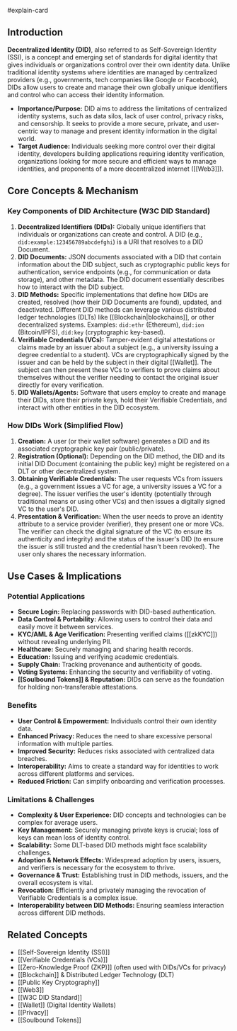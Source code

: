 #explain-card

## Introduction

**Decentralized Identity (DID)**, also referred to as Self-Sovereign Identity (SSI), is a concept and emerging set of standards for digital identity that gives individuals or organizations control over their own identity data. Unlike traditional identity systems where identities are managed by centralized providers (e.g., governments, tech companies like Google or Facebook), DIDs allow users to create and manage their own globally unique identifiers and control who can access their identity information.

- **Importance/Purpose:** DID aims to address the limitations of centralized identity systems, such as data silos, lack of user control, privacy risks, and censorship. It seeks to provide a more secure, private, and user-centric way to manage and present identity information in the digital world.
- **Target Audience:** Individuals seeking more control over their digital identity, developers building applications requiring identity verification, organizations looking for more secure and efficient ways to manage identities, and proponents of a more decentralized internet ([[Web3]]).

## Core Concepts & Mechanism

### Key Components of DID Architecture (W3C DID Standard)

1.  **Decentralized Identifiers (DIDs):** Globally unique identifiers that individuals or organizations can create and control. A DID (e.g., `did:example:123456789abcdefghi`) is a URI that resolves to a DID Document.
2.  **DID Documents:** JSON documents associated with a DID that contain information about the DID subject, such as cryptographic public keys for authentication, service endpoints (e.g., for communication or data storage), and other metadata. The DID document essentially describes how to interact with the DID subject.
3.  **DID Methods:** Specific implementations that define how DIDs are created, resolved (how their DID Documents are found), updated, and deactivated. Different DID methods can leverage various distributed ledger technologies (DLTs) like [[Blockchain|blockchains]], or other decentralized systems. Examples: `did:ethr` (Ethereum), `did:ion` (Bitcoin/IPFS), `did:key` (cryptographic key-based).
4.  **Verifiable Credentials (VCs):** Tamper-evident digital attestations or claims made by an issuer about a subject (e.g., a university issuing a degree credential to a student). VCs are cryptographically signed by the issuer and can be held by the subject in their digital [[Wallet]]. The subject can then present these VCs to verifiers to prove claims about themselves without the verifier needing to contact the original issuer directly for every verification.
5.  **DID Wallets/Agents:** Software that users employ to create and manage their DIDs, store their private keys, hold their Verifiable Credentials, and interact with other entities in the DID ecosystem.

### How DIDs Work (Simplified Flow)

1.  **Creation:** A user (or their wallet software) generates a DID and its associated cryptographic key pair (public/private).
2.  **Registration (Optional):** Depending on the DID method, the DID and its initial DID Document (containing the public key) might be registered on a DLT or other decentralized system.
3.  **Obtaining Verifiable Credentials:** The user requests VCs from issuers (e.g., a government issues a VC for age, a university issues a VC for a degree). The issuer verifies the user's identity (potentially through traditional means or using other VCs) and then issues a digitally signed VC to the user's DID.
4.  **Presentation & Verification:** When the user needs to prove an identity attribute to a service provider (verifier), they present one or more VCs. The verifier can check the digital signature of the VC (to ensure its authenticity and integrity) and the status of the issuer's DID (to ensure the issuer is still trusted and the credential hasn't been revoked). The user only shares the necessary information.

## Use Cases & Implications

### Potential Applications

- **Secure Login:** Replacing passwords with DID-based authentication.
- **Data Control & Portability:** Allowing users to control their data and easily move it between services.
- **KYC/AML & Age Verification:** Presenting verified claims ([[zkKYC]]) without revealing underlying PII.
- **Healthcare:** Securely managing and sharing health records.
- **Education:** Issuing and verifying academic credentials.
- **Supply Chain:** Tracking provenance and authenticity of goods.
- **Voting Systems:** Enhancing the security and verifiability of voting.
- **[[Soulbound Tokens]] & Reputation:** DIDs can serve as the foundation for holding non-transferable attestations.

### Benefits

- **User Control & Empowerment:** Individuals control their own identity data.
- **Enhanced Privacy:** Reduces the need to share excessive personal information with multiple parties.
- **Improved Security:** Reduces risks associated with centralized data breaches.
- **Interoperability:** Aims to create a standard way for identities to work across different platforms and services.
- **Reduced Friction:** Can simplify onboarding and verification processes.

### Limitations & Challenges

- **Complexity & User Experience:** DID concepts and technologies can be complex for average users.
- **Key Management:** Securely managing private keys is crucial; loss of keys can mean loss of identity control.
- **Scalability:** Some DLT-based DID methods might face scalability challenges.
- **Adoption & Network Effects:** Widespread adoption by users, issuers, and verifiers is necessary for the ecosystem to thrive.
- **Governance & Trust:** Establishing trust in DID methods, issuers, and the overall ecosystem is vital.
- **Revocation:** Efficiently and privately managing the revocation of Verifiable Credentials is a complex issue.
- **Interoperability between DID Methods:** Ensuring seamless interaction across different DID methods.

## Related Concepts

- [[Self-Sovereign Identity (SSI)]]
- [[Verifiable Credentials (VCs)]]
- [[Zero-Knowledge Proof (ZKP)]] (often used with DIDs/VCs for privacy)
- [[Blockchain]] & Distributed Ledger Technology (DLT)
- [[Public Key Cryptography]]
- [[Web3]]
- [[W3C DID Standard]]
- [[Wallet]] (Digital Identity Wallets)
- [[Privacy]]
- [[Soulbound Tokens]]

